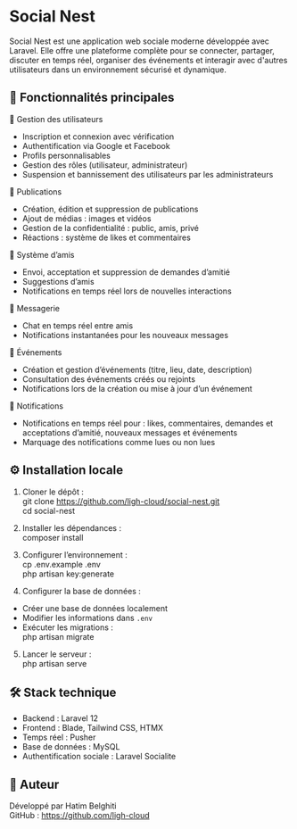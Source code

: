 # Social Nest  
Social Nest est une application web sociale moderne développée avec Laravel. Elle offre une plateforme complète pour se connecter, partager, discuter en temps réel, organiser des événements et interagir avec d'autres utilisateurs dans un environnement sécurisé et dynamique.  
  
## 🚀 Fonctionnalités principales  
  
👥 Gestion des utilisateurs  
- Inscription et connexion avec vérification  
- Authentification via Google et Facebook  
- Profils personnalisables  
- Gestion des rôles (utilisateur, administrateur)  
- Suspension et bannissement des utilisateurs par les administrateurs  
  
📝 Publications  
- Création, édition et suppression de publications  
- Ajout de médias : images et vidéos  
- Gestion de la confidentialité : public, amis, privé  
- Réactions : système de likes et commentaires  
  
🤝 Système d’amis  
- Envoi, acceptation et suppression de demandes d’amitié  
- Suggestions d’amis  
- Notifications en temps réel lors de nouvelles interactions  
  
💬 Messagerie  
- Chat en temps réel entre amis  
- Notifications instantanées pour les nouveaux messages  
  
📅 Événements  
- Création et gestion d’événements (titre, lieu, date, description)  
- Consultation des événements créés ou rejoints  
- Notifications lors de la création ou mise à jour d’un événement  
  
🔔 Notifications  
- Notifications en temps réel pour : likes, commentaires, demandes et acceptations d’amitié, nouveaux messages et événements  
- Marquage des notifications comme lues ou non lues  
  
## ⚙️ Installation locale  
  
1. Cloner le dépôt :  
git clone https://github.com/ligh-cloud/social-nest.git  
cd social-nest  
  
2. Installer les dépendances :  
composer install  

  
3. Configurer l’environnement :  
cp .env.example .env  
php artisan key:generate  
  
4. Configurer la base de données :  
- Créer une base de données localement  
- Modifier les informations dans `.env`  
- Exécuter les migrations :  
php artisan migrate  
  
5. Lancer le serveur :  
php artisan serve  
  
## 🛠️ Stack technique  
- Backend : Laravel 12  
- Frontend : Blade, Tailwind CSS, HTMX  
- Temps réel : Pusher  
- Base de données : MySQL  
- Authentification sociale : Laravel Socialite  
  
## 📌 Auteur  
Développé par Hatim Belghiti  
GitHub : https://github.com/ligh-cloud
